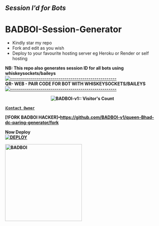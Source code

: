 ## *Session I'd for Bots*
# BADBOI-Session-Generator
- Kindly star my repo
- Fork and edit as you wish
- Deploy to your favourite hosting server eg Heroku or Render or self hosting

<strong>NB:<strong/> This repo also generates session ID for all bots using whiskeysockets/baileys
[![-----------------------------------------------------](https://raw.githubusercontent.com/andreasbm/readme/master/assets/lines/colored.png)](#table-of-contents)
<br/>QR- WEB - PAIR CODE FOR BOT WITH WHISKEYSOCKETS/BAILEYS
[![-----------------------------------------------------](https://raw.githubusercontent.com/andreasbm/readme/master/assets/lines/colored.png)](#table-of-contents)
<p align="center">
   <a href="https://github.com/BADBOI">
</a>
 <p align="center"><img src="https://profile-counter.glitch.me/{BADBOI-v1}/count.svg" alt="BADBOI-v1:: Visitor's Count" /></p>



[`ℹ️Contact Owner`](https://wa.me/2348140825959)

[!FORK BADBOI HACKER]•https://github.com/BADBOI-v1/queen-Bhad-dc-paring-generator/fork

Now Deploy
    <br>
<a href='https://dashboard.heroku.com/new?template=https://github.com/BADBOI-v1/queen-Bhad-dc-paring-generator--' target="_blank"><img alt='DEPLOY' src='https://img.shields.io/badge/-DEPLOY-black?style=for-the-badge&logo=heroku&logoColor=white'/>


 <a href="https://github.com/BADBOI-v1"><img src="https://github.com/BADBOI-v1.png" width="250" height="250" alt="BADBOI"/></a>

